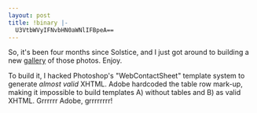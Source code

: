 ```yaml
---
layout: post
title: !binary |-
  U3VtbWVyIFNvbHN0aWNlIFBpeA==
---
```

<p>So, it's been four months since Solstice, and I just got around to building a new <a href="/photo/ss2003/">gallery</a> of those photos. Enjoy.</p>

<p>To build it, I hacked Photoshop's "WebContactSheet" template system to generate <em>almost valid</em> XHTML. Adobe hardcoded the table row mark-up, making it impossible to build templates <span class="uiinfo">A)</span> without tables and <span class="uiinfo">B)</span> as valid XHTML. Grrrrrr Adobe, grrrrrrrr!</p>
